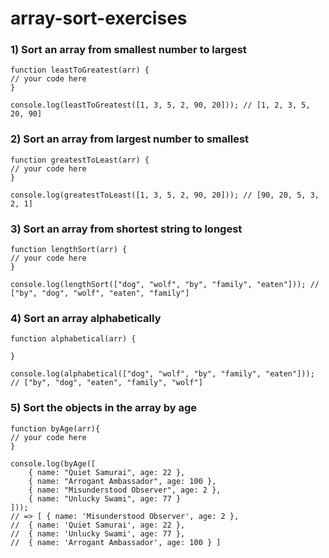 # array-sort-exercises

### **1) Sort an array from smallest number to largest**

    function leastToGreatest(arr) {
    // your code here
    }

    console.log(leastToGreatest([1, 3, 5, 2, 90, 20])); // [1, 2, 3, 5, 20, 90]


### **2) Sort an array from largest number to smallest**

    function greatestToLeast(arr) {
    // your code here
    }

    console.log(greatestToLeast([1, 3, 5, 2, 90, 20])); // [90, 20, 5, 3, 2, 1]


### **3) Sort an array from shortest string to longest**

    function lengthSort(arr) {
    // your code here
    }

    console.log(lengthSort(["dog", "wolf", "by", "family", "eaten"])); // ["by", "dog", "wolf", "eaten", "family"]


### **4) Sort an array alphabetically**

    function alphabetical(arr) {

    }

    console.log(alphabetical(["dog", "wolf", "by", "family", "eaten"])); // ["by", "dog", "eaten", "family", "wolf"]


### **5) Sort the objects in the array by age**

    function byAge(arr){
    // your code here
    }

    console.log(byAge([
        { name: "Quiet Samurai", age: 22 },
        { name: "Arrogant Ambassador", age: 100 },
        { name: "Misunderstood Observer", age: 2 },
        { name: "Unlucky Swami", age: 77 }
    ]));
    // => [ { name: 'Misunderstood Observer', age: 2 },
    //  { name: 'Quiet Samurai', age: 22 },
    //  { name: 'Unlucky Swami', age: 77 },
    //  { name: 'Arrogant Ambassador', age: 100 } ]
